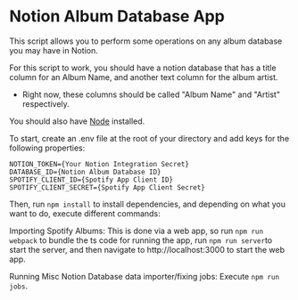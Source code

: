 # Notion Album Database App

This script allows you to perform some operations on any album database you may have in Notion.

For this script to work, you should have a notion database that has a title column for an Album Name, and another text column for the album artist.

- Right now, these columns should be called "Album Name" and "Artist" respectively.

You should also have [Node](https://nodejs.org/en/download) installed.

To start, create an .env file at the root of your directory and add keys for the following properties:

```
NOTION_TOKEN={Your Notion Integration Secret}
DATABASE_ID={Notion Album Database ID}
SPOTIFY_CLIENT_ID={Spotify App Client ID}
SPOTIFY_CLIENT_SECRET={Spotify App Client Secret}
```

Then, run `npm install` to install dependencies, and depending on what you want to do, execute different commands:

Importing Spotify Albums: This is done via a web app, so run `npm run webpack` to bundle the ts code for running the app, run `npm run server`to start the server, and then navigate to http://localhost:3000 to start the web app.

Running Misc Notion Database data importer/fixing jobs: Execute `npm run jobs`.

